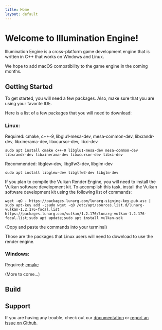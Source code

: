 ```yaml
---
title: Home
layout: default
---
```


# Welcome to Illumination Engine!

Illumination Engine is a cross-platform game development engine that is written in C++ that works on Windows and Linux.

We hope to add macOS compatibility to the game engine in the coming months.

## Getting Started

To get started, you will need a few packages. Also, make sure that you are using your favorite IDE.

Here is a list of a few packages that you will need to download:

### Linux:

  Required: cmake, c++-9, libglu1-mesa-dev, mesa-common-dev, libxrandr-dev, libxinerama-dev, libxcursor-dev, libxi-dev

    sudo apt install cmake c++-9 libglu1-mesa-dev mesa-common-dev libxrandr-dev libxinerama-dev libxcursor-dev libxi-dev
  
  Recommended: libglew-dev, libglfw3-dev, libglm-dev

    sudo apt install libglew-dev libglfw3-dev libglm-dev
  
  If you plan to compile the Vulkan Render Engine, you will need to install the Vulkan software development kit. To accomplish this task, install the Vulkan software development kit using the following list of commands:
    
    wget -qO - https://packages.lunarg.com/lunarg-signing-key-pub.asc | sudo apt-key add -;sudo wget -qO /etc/apt/sources.list.d/lunarg-vulkan-1.2.176-focal.list https://packages.lunarg.com/vulkan/1.2.176/lunarg-vulkan-1.2.176-focal.list;sudo apt update;sudo apt install vulkan-sdk
    
   (Copy and paste the commands into your terminal)

Those are the packages that Linux users will need to download to use the render engine.

### Windows:

Required: [cmake](https://cmake.org/download/)

(More to come...)

## Build



## Support

If you are having any trouble, check out our [documentation](https://percentboat4164.github.io/CrystalEngine/docs/index.html) or [report an issue on Github](https://github.com/PercentBoat4164/CrystalEngine/issues).

